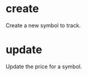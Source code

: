 <h1 class="contract">create</h1>
Create a new symbol to track.
<h1 class="contract">update</h1>
Update the price for a symbol.
